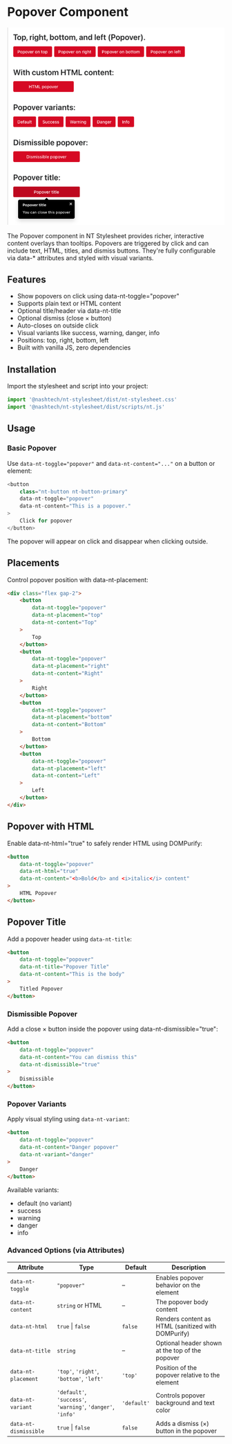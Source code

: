 # Popover Component

![alt text](./popover.png)

The Popover component in NT Stylesheet provides richer, interactive content overlays than tooltips. Popovers are triggered by click and can include text, HTML, titles, and dismiss buttons. They're fully configurable via data-\* attributes and styled with visual variants.

## Features

-   Show popovers on click using data-nt-toggle="popover"
-   Supports plain text or HTML content
-   Optional title/header via data-nt-title
-   Optional dismiss (close × button)
-   Auto-closes on outside click
-   Visual variants like success, warning, danger, info
-   Positions: top, right, bottom, left
-   Built with vanilla JS, zero dependencies

## Installation

Import the stylesheet and script into your project:

```js
import '@nashtech/nt-stylesheet/dist/nt-stylesheet.css'
import '@nashtech/nt-stylesheet/dist/scripts/nt.js'
```

## Usage

### Basic Popover

Use `data-nt-toggle="popover"` and `data-nt-content="..."` on a button or element:

```js
<button
    class="nt-button nt-button-primary"
    data-nt-toggle="popover"
    data-nt-content="This is a popover."
>
    Click for popover
</button>
```

The popover will appear on click and disappear when clicking outside.

## Placements

Control popover position with data-nt-placement:

```html
<div class="flex gap-2">
    <button
        data-nt-toggle="popover"
        data-nt-placement="top"
        data-nt-content="Top"
    >
        Top
    </button>
    <button
        data-nt-toggle="popover"
        data-nt-placement="right"
        data-nt-content="Right"
    >
        Right
    </button>
    <button
        data-nt-toggle="popover"
        data-nt-placement="bottom"
        data-nt-content="Bottom"
    >
        Bottom
    </button>
    <button
        data-nt-toggle="popover"
        data-nt-placement="left"
        data-nt-content="Left"
    >
        Left
    </button>
</div>
```

## Popover with HTML

Enable data-nt-html="true" to safely render HTML using DOMPurify:

```html
<button
    data-nt-toggle="popover"
    data-nt-html="true"
    data-nt-content="<b>Bold</b> and <i>italic</i> content"
>
    HTML Popover
</button>
```

## Popover Title

Add a popover header using `data-nt-title`:

```html
<button
    data-nt-toggle="popover"
    data-nt-title="Popover Title"
    data-nt-content="This is the body"
>
    Titled Popover
</button>
```

### Dismissible Popover

Add a close × button inside the popover using data-nt-dismissible="true":

```html
<button
    data-nt-toggle="popover"
    data-nt-content="You can dismiss this"
    data-nt-dismissible="true"
>
    Dismissible
</button>
```

### Popover Variants

Apply visual styling using `data-nt-variant`:

```html
<button
    data-nt-toggle="popover"
    data-nt-content="Danger popover"
    data-nt-variant="danger"
>
    Danger
</button>
```

Available variants:

-   default (no variant)
-   success
-   warning
-   danger
-   info

### Advanced Options (via Attributes)

| Attribute             | Type                                                        | Default     | Description                                        |
| --------------------- | ----------------------------------------------------------- | ----------- | -------------------------------------------------- |
| `data-nt-toggle`      | `"popover"`                                                 | –           | Enables popover behavior on the element            |
| `data-nt-content`     | `string` or HTML                                            | –           | The popover body content                           |
| `data-nt-html`        | `true` \| `false`                                           | `false`     | Renders content as HTML (sanitized with DOMPurify) |
| `data-nt-title`       | `string`                                                    | –           | Optional header shown at the top of the popover    |
| `data-nt-placement`   | `'top'`, `'right'`, `'bottom'`, `'left'`                    | `'top'`     | Position of the popover relative to the element    |
| `data-nt-variant`     | `'default'`, `'success'`, `'warning'`, `'danger'`, `'info'` | `'default'` | Controls popover background and text color         |
| `data-nt-dismissible` | `true` \| `false`                                           | `false`     | Adds a dismiss (×) button in the popover           |

